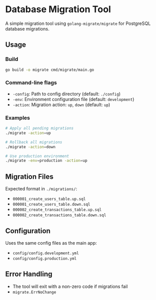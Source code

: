 # Database Migration Tool

A simple migration tool using `golang-migrate/migrate` for PostgreSQL database migrations.

## Usage

### Build
```bash
go build -o migrate cmd/migrate/main.go
```

### Command-line flags
- `-config`: Path to config directory (default: `./config`)
- `-env`: Environment configuration file (default: `development`)
- `-action`: Migration action: `up`, `down` (default: `up`)

### Examples

```bash
# Apply all pending migrations
./migrate -action=up

# Rollback all migrations
./migrate -action=down

# Use production environment
./migrate -env=production -action=up
```

## Migration Files

Expected format in `./migrations/`:
- `000001_create_users_table.up.sql`
- `000001_create_users_table.down.sql`
- `000002_create_transactions_table.up.sql`
- `000002_create_transactions_table.down.sql`

## Configuration

Uses the same config files as the main app:
- `config/config.development.yml`
- `config/config.production.yml`

## Error Handling

- The tool will exit with a non-zero code if migrations fail
- `migrate.ErrNoChange`